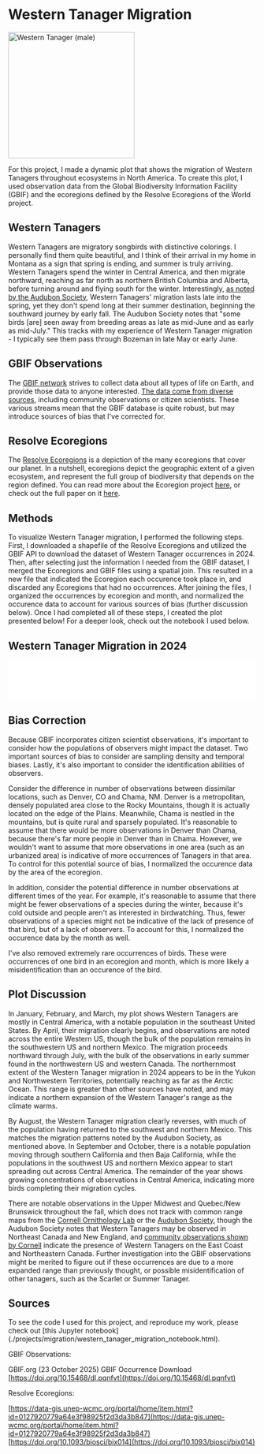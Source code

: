 # Western Tanager Migration

<a title="http://www.naturespicsonline.com/, CC BY-SA 3.0 &lt;https://creativecommons.org/licenses/by-sa/3.0&gt;, via Wikimedia Commons" href="https://commons.wikimedia.org/wiki/File:Western_Tanager_(male).jpg"><img width="256" alt="Western Tanager (male)" src="https://upload.wikimedia.org/wikipedia/commons/thumb/7/7b/Western_Tanager_%28male%29.jpg/256px-Western_Tanager_%28male%29.jpg?20060722052324"></a>


For this project, I made a dynamic plot that shows the migration of Western Tanagers throughout ecosystems in North America. To create this plot, I used observation data from the Global Biodiversity Information Facility (GBIF) and the ecoregions defined by the Resolve Ecoregions of the World project. 

## Western Tanagers

Western Tanagers are migratory songbirds with distinctive colorings. I personally find them quite beautiful, and I think of their arrival in my home in Montana as a sign that spring is ending, and summer is truly arriving. Western Tanagers spend the winter in Central America, and then migrate northward, reaching as far north as northern British Columbia and Alberta, before turning around and flying south for the winter. Interestingly, [as noted by the Audubon Society](https://www.audubon.org/field-guide/bird/western-tanager), Western Tanagers' migration lasts late into the spring, yet they don't spend long at their summer destination, beginning the southward journey by early fall. The Audubon Society notes that "some birds [are] seen away from breeding areas as late as mid-June and as early as mid-July." This tracks with my experience of Western Tanager migration - I typically see them pass through Bozeman in late May or early June.

## GBIF Observations 

The [GBIF network](https://www.gbif.org/) strives to collect data about all types of life on Earth, and provide those data to anyone interested. [The data come from diverse sources](https://www.gbif.org/what-is-gbif), including community observations or citizen scientists. These various streams mean that the GBIF database is quite robust, but may introduce sources of bias that I've corrected for. 

## Resolve Ecoregions

The [Resolve Ecoregions](https://www.resolve.ngo/projects/ecoregions-world) is a depiction of the many ecoregions that cover our planet. In a nutshell, ecoregions depict the geographic extent of a given ecosystem, and represent the full group of biodiversity that depends on the region defined. You can read more about the Ecoregion project [here](https://data-gis.unep-wcmc.org/portal/home/item.html?id=0127920779a64e3f98925f2d3da3b847), or check out the full paper on it [here](https://doi.org/10.1093/biosci/bix014).

## Methods

To visualize Western Tanager migration, I performed the following steps. First, I downloaded a shapefile of the Resolve Ecoregions and utilized the GBIF API to download the dataset of Western Tanager occurrences in 2024. Then, after selecting just the information I needed from the GBIF dataset, I merged the Ecoregions and GBIF files using a spatial join. This resulted in a new file that indicated the Ecoregion each occurence took place in, and discarded any Ecoregions that had no occurrences. After joining the files, I organized the occurrences by ecoregion and month, and normalized the occurence data to account for various sources of bias (further discussion below). Once I had completed all of these steps, I created the plot presented below! For a deeper look, check out the notebook I used below.

## Western Tanager Migration in 2024

<div style="position: relative; padding-bottom: 80; height: 0; overflow: hidden;">
  <embed type="text/html" src="./projects/migration/western_tanager_migration.html" width="825" height="750">
</div>

## Bias Correction
Because GBIF incorporates citizen scientist observations, it's important to consider how the populations of observers might impact the dataset. Two important sources of bias to consider are sampling density and temporal biases. Lastly, it's also important to consider the identification abilities of observers.

Consider the difference in number of observations between dissimilar locations, such as Denver, CO and Chama, NM. Denver is a metropolitan, densely populated area close to the Rocky Mountains, though it is actually located on the edge of the Plains. Meanwhile, Chama is nestled in the mountains, but is quite rural and sparsely populated. It's reasonable to assume that there would be more observations in Denver than Chama, because there's far more people in Denver than in Chama. However, we wouldn't want to assume that more observations in one area (such as an urbanized area) is indicative of more occurrences of Tanagers in that area. To control for this potential source of bias, I normalized the occurence data by the area of the ecoregion.

In addition, consider the potential difference in number observations at different times of the year. For example, it's reasonable to assume that there might be fewer observations of a species during the winter, because it's cold outside and people aren't as interested in birdwatching. Thus, fewer observations of a species might not be indicative of the lack of presence of that bird, but of a lack of observers. To account for this, I normalized the occurence data by the month as well.

I've also removed extremely rare occurrences of birds. These were occurrences of one bird in an ecoregion and month, which is more likely a misidentification than an occurence of the bird.

## Plot Discussion

In January, February, and March, my plot shows Western Tanagers are mostly in Central America, with a notable population in the southeast United States. By April, their migration clearly begins, and observations are noted across the entire Western US, though the bulk of the population remains in the southwestern US and northern Mexico. The migration proceeds northward through July, with the bulk of the observations in early summer found in the northwestern US and western Canada. The northernmost extent of the Western Tanager migration in 2024 appears to be in the Yukon and Northwestern Territories, potentially reaching as far as the Arctic Ocean. This range is greater than other sources have noted, and may indicate a northern expansion of the Western Tanager's range as the climate warms.

By August, the Western Tanager migration clearly reverses, with much of the population having returned to the southwest and northern Mexico. This matches the migration patterns noted by the Audubon Society, as mentioned above. In September and October, there is a notable population moving through southern California and then Baja California, while the populations in the southwest US and northern Mexico appear to start spreading out across Central America. The remainder of the year shows growing concentrations of observations in Central America, indicating more birds completing their migration cycles. 

There are notable observations in the Upper Midwest and Quebec/New Brunswick throughout the fall, which does not track with common range maps from the [Cornell Ornithology Lab](https://www.allaboutbirds.org/guide/Western_Tanager/overview) or the [Audubon Society](https://www.audubon.org/field-guide/bird/western-tanager), though the Audubon Society notes that Western Tanagers may be observed in Northeast Canada and New England, and [community observations shown by Cornell](https://www.allaboutbirds.org/guide/Western_Tanager/maps-sightings) indicate the presence of Western Tanagers on the East Coast and Northeastern Canada. Further investigation into the GBIF observations might be merited to figure out if these occurrences are due to a more expanded range than previously thought, or possible misidentification of other tanagers, such as the Scarlet or Summer Tanager.

## Sources

To see the code I used for this project, and reproduce my work, please check out [this Jupyter notebook] (./projects/migration/western_tanager_migration_notebook.html).

GBIF Observations:

GBIF.org (23 October 2025) GBIF Occurrence Download [https://doi.org/10.15468/dl.pqnfvt](https://doi.org/10.15468/dl.pqnfvt)


Resolve Ecoregions:

[https://data-gis.unep-wcmc.org/portal/home/item.html?id=0127920779a64e3f98925f2d3da3b847](https://data-gis.unep-wcmc.org/portal/home/item.html?id=0127920779a64e3f98925f2d3da3b847)
[https://doi.org/10.1093/biosci/bix014](https://doi.org/10.1093/biosci/bix014)
